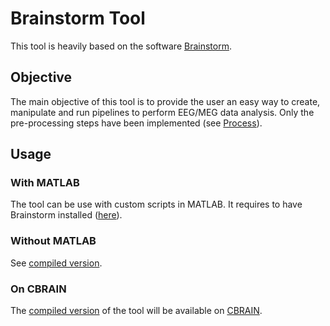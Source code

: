 # Brainstorm Tool
This tool is heavily based on the software [Brainstorm](https://neuroimage.usc.edu/brainstorm/Introduction).

## Objective
The main objective of this tool is to provide the user an easy way to create, manipulate and run pipelines to perform EEG/MEG data analysis. Only the pre-processing steps have been implemented (see [Process](./domain/process/README.md)).

## Usage
### With MATLAB
The tool can be use with custom scripts in MATLAB. It requires to have Brainstorm installed ([here](https://neuroimage.usc.edu/bst/download.php)).

### Without MATLAB
See [compiled version](./compiled_tool/README.md).

### On CBRAIN
The [compiled version](./compiled_tool/README.md) of the tool will be available on [CBRAIN](https://mcin.ca/technology/cbrain/).